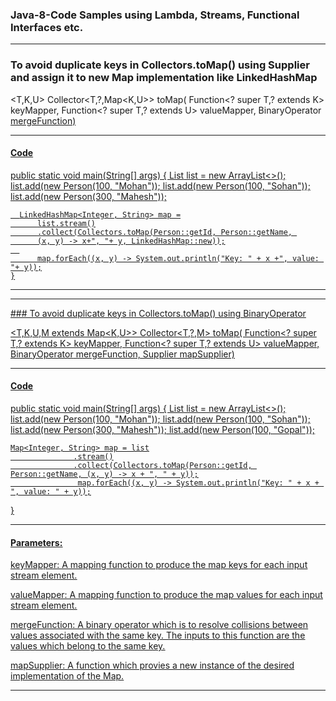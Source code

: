 ### Java-8-Code Samples using  Lambda, Streams, Functional Interfaces etc.
---

### To avoid duplicate keys in Collectors.toMap() using Supplier and assign it to new Map implementation like LinkedHashMap

<T,K,U> Collector<T,?,Map<K,U>> toMap(
                                  Function<? super T,? extends K> keyMapper,
                                  Function<? super T,? extends U> valueMapper,
                                  BinaryOperator<U> mergeFunction)
                                  

---
#### Code

  
  public static void main(String[] args) {
      List<Person> list = new ArrayList<>();
      list.add(new Person(100, "Mohan"));
      list.add(new Person(100, "Sohan"));
      list.add(new Person(300, "Mahesh"));
      
      LinkedHashMap<Integer, String> map =
          list.stream()
          .collect(Collectors.toMap(Person::getId, Person::getName, 
          (x, y) -> x+", "+ y, LinkedHashMap::new));
      
          map.forEach((x, y) -> System.out.println("Key: " + x +", value: "+ y));
    }
---
    
 <hr/>
 ### To avoid duplicate keys in Collectors.toMap() using BinaryOperator
 
 <T,K,U,M extends Map<K,U>> Collector<T,?,M> toMap(
                                  Function<? super T,? extends K> keyMapper,
                                  Function<? super T,? extends U> valueMapper,
                                  BinaryOperator<U> mergeFunction,
                                  Supplier<M> mapSupplier)
  
 ---
 #### Code
 
 public static void main(String[] args) { 
    List<Person> list = new ArrayList<>();
    list.add(new Person(100, "Mohan"));
    list.add(new Person(100, "Sohan"));
    list.add(new Person(300, "Mahesh"));
    list.add(new Person(100, "Gopal"));
      
    Map<Integer, String> map = list
                  .stream()
                  .collect(Collectors.toMap(Person::getId, Person::getName, (x, y) -> x + ", " + y));
                   map.forEach((x, y) -> System.out.println("Key: " + x + ", value: " + y));
  }
  
  ---
 
 
#### Parameters:
keyMapper: A mapping function to produce the map keys for each input stream element. 

valueMapper: A mapping function to produce the map values for each input stream element.

mergeFunction: A binary operator which is to resolve collisions between values associated with the same key. The inputs to this function are the values which belong to the same key.

mapSupplier: A function which provies a new instance of the desired implementation of the Map.

---
  
  
  
  
  
  
 
